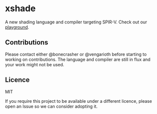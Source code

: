 # xshade

A new shading language and compiler targeting SPIR-V. Check out our [playground](https://xshade-lang.github.io/).

## Contributions

Please contact either @bonecrasher or @vengarioth before starting to working on contributions. The language and compiler are still in flux and your work might not be used.

## Licence

MIT

If you require this project to be available under a different licence, please open an Issue so we can consider adopting it.
